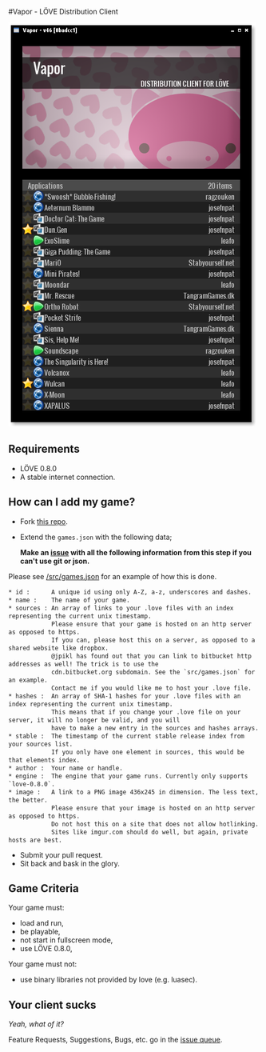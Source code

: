 #Vapor - LÖVE Distribution Client

![Screenshot](dev/screenshots/screenshot.png)

## Requirements

* LÖVE 0.8.0
* A stable internet connection.

## How can I add my game?

* Fork [this repo](https://github.com/josefnpat/vapor).
* Extend the `games.json` with the following data;

    **Make an [issue](https://github.com/josefnpat/vapor/issues) with all the following information from this step if you can't use git or json.**

Please see [/src/games.json](/src/games.json) for an example of how this is done.

    * id :      A unique id using only A-Z, a-z, underscores and dashes.
    * name :    The name of your game.
    * sources : An array of links to your .love files with an index representing the current unix timestamp.
                Please ensure that your game is hosted on an http server as opposed to https.
                If you can, please host this on a server, as opposed to a shared website like dropbox.
                @jpikl has found out that you can link to bitbucket http addresses as well! The trick is to use the
                cdn.bitbucket.org subdomain. See the `src/games.json` for an example.
                Contact me if you would like me to host your .love file.
    * hashes :  An array of SHA-1 hashes for your .love files with an index representing the current unix timestamp.
                This means that if you change your .love file on your server, it will no longer be valid, and you will
                have to make a new entry in the sources and hashes arrays.
    * stable :  The timestamp of the current stable release index from your sources list.
                If you only have one element in sources, this would be that elements index.
    * author :  Your name or handle.
    * engine :  The engine that your game runs. Currently only supports `love-0.8.0`.
    * image :   A link to a PNG image 436x245 in dimension. The less text, the better.
                Please ensure that your image is hosted on an http server as opposed to https.
                Do not host this on a site that does not allow hotlinking.
                Sites like imgur.com should do well, but again, private hosts are best.
* Submit your pull request.
* Sit back and bask in the glory.

## Game Criteria

Your game must:
* load and run,
* be playable,
* not start in fullscreen mode,
* use LÖVE 0.8.0,

Your game must not:
* use binary libraries not provided by love (e.g. luasec).

## Your client sucks

_Yeah, what of it?_

Feature Requests, Suggestions, Bugs, etc. go in the [issue queue](https://github.com/josefnpat/vapor/issues).
